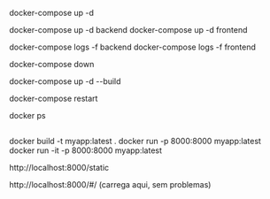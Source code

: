 docker-compose up -d

docker-compose up -d backend
docker-compose up -d frontend

docker-compose logs -f backend
docker-compose logs -f frontend


docker-compose down

docker-compose up -d --build

docker-compose restart

docker ps

##

docker build -t myapp:latest .
docker run -p 8000:8000 myapp:latest
docker run -it -p 8000:8000 myapp:latest

http://localhost:8000/static


http://localhost:8000/#/ (carrega aqui, sem problemas)
